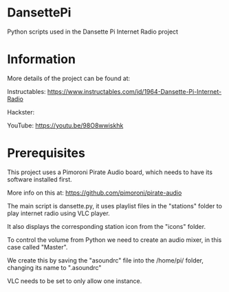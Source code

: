 # DansettePi

Python scripts used in the Dansette Pi Internet Radio project

Information
===========

More details of the project can be found at:

Instructables: https://www.instructables.com/id/1964-Dansette-Pi-Internet-Radio

Hackster:

YouTube: https://youtu.be/98O8wwiskhk

Prerequisites
=============

This project uses a Pimoroni Pirate Audio board, which needs to have its software installed first. 

More info on this at: https://github.com/pimoroni/pirate-audio

The main script is dansette.py, it uses playlist files in the "stations" folder to play internet radio using VLC player. 

It also displays the corresponding station icon from the "icons" folder.

To control the volume from Python we need to create an audio mixer, in this case called "Master".

We create this by saving the "asoundrc" file into the /home/pi/ folder, changing its name to ".asoundrc"

VLC needs to be set to only allow one instance.
